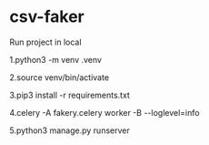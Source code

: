 # csv-faker

Run project in local

1.python3 -m venv .venv

2.source venv/bin/activate

3.pip3 install -r requirements.txt

4.celery -A fakery.celery worker -B --loglevel=info

5.python3 manage.py runserver
